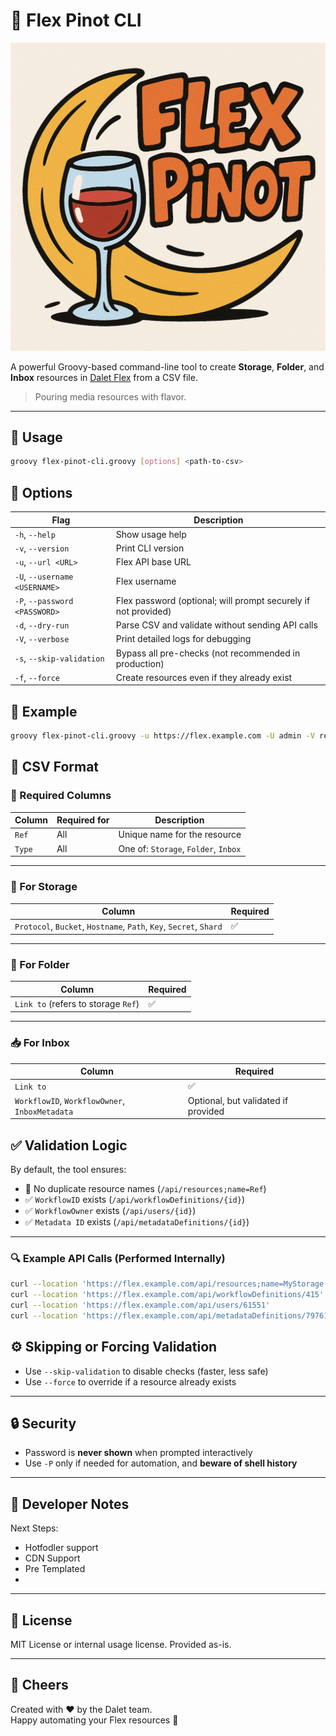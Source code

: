 # 🍷 Flex Pinot CLI

![Flex Pinot CLI Logo](source/logo.png)


A powerful Groovy-based command-line tool to create **Storage**, **Folder**, and **Inbox** resources in [Dalet Flex](https://www.dalet.com/products/flex/) from a CSV file.

> Pouring media resources with flavor.

---

## 🚀 Usage

```bash
groovy flex-pinot-cli.groovy [options] <path-to-csv>
```

## 🔧 Options

| Flag | Description |
|------|-------------|
| `-h`, `--help` | Show usage help |
| `-v`, `--version` | Print CLI version |
| `-u`, `--url <URL>` | Flex API base URL |
| `-U`, `--username <USERNAME>` | Flex username |
| `-P`, `--password <PASSWORD>` | Flex password (optional; will prompt securely if not provided) |
| `-d`, `--dry-run` | Parse CSV and validate without sending API calls |
| `-V`, `--verbose` | Print detailed logs for debugging |
| `-s`, `--skip-validation` | Bypass all pre-checks (not recommended in production) |
| `-f`, `--force` | Create resources even if they already exist |


## 🧪 Example

```bash
groovy flex-pinot-cli.groovy -u https://flex.example.com -U admin -V resources.csv
```

## 📄 CSV Format

### 📌 Required Columns

| Column | Required for | Description |
|--------|---------------|-------------|
| `Ref`  | All           | Unique name for the resource |
| `Type` | All           | One of: `Storage`, `Folder`, `Inbox` |

---

### 📀 For Storage

| Column | Required |
|--------|----------|
| `Protocol`, `Bucket`, `Hostname`, `Path`, `Key`, `Secret`, `Shard` | ✅ |

---

### 📂 For Folder

| Column | Required |
|--------|----------|
| `Link to` (refers to storage `Ref`) | ✅ |

---

### 📥 For Inbox

| Column | Required |
|--------|----------|
| `Link to` | ✅ |
| `WorkflowID`, `WorkflowOwner`, `InboxMetadata` | Optional, but validated if provided |


## ✅ Validation Logic

By default, the tool ensures:

- 🚫 No duplicate resource names (`/api/resources;name=Ref`)
- ✅ `WorkflowID` exists (`/api/workflowDefinitions/{id}`)
- ✅ `WorkflowOwner` exists (`/api/users/{id}`)
- ✅ `Metadata ID` exists (`/api/metadataDefinitions/{id}`)

---

### 🔍 Example API Calls (Performed Internally)

```bash
curl --location 'https://flex.example.com/api/resources;name=MyStorage'
curl --location 'https://flex.example.com/api/workflowDefinitions/415'
curl --location 'https://flex.example.com/api/users/61551'
curl --location 'https://flex.example.com/api/metadataDefinitions/7976130'
```

## ⚙️ Skipping or Forcing Validation

- Use `--skip-validation` to disable checks (faster, less safe)
- Use `--force` to override if a resource already exists

---

## 🔒 Security

- Password is **never shown** when prompted interactively
- Use `-P` only if needed for automation, and **beware of shell history**

---

## 🧠 Developer Notes

Next Steps:

- Hotfodler support
- CDN Support
- Pre Templated
- 

---

## 🧾 License

MIT License or internal usage license. Provided as-is.

---

## 🥂 Cheers

Created with ❤️ by the Dalet team.  
Happy automating your Flex resources 🍷
